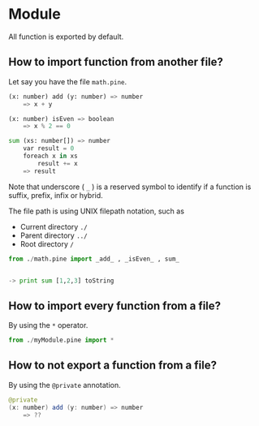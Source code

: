 # Module
All function is exported by default.  
## How to import function from another file?
Let say you have the file `math.pine`.

```python
(x: number) add (y: number) => number
    => x + y

(x: number) isEven => boolean
    => x % 2 == 0

sum (xs: number[]) => number
    var result = 0
    foreach x in xs
        result += x
    => result
```

Note that underscore ( `_` ) is a reserved symbol to identify if a function is suffix, prefix, infix or hybrid.

The file path is using UNIX filepath notation, such as
- Current directory `./`  
- Parent directory `../`
- Root directory `/`
```python
from ./math.pine import _add_ , _isEven_ , sum_


-> print sum [1,2,3] toString

```


## How to import every function from a file?
By using the `*` operator.
```python
from ./myModule.pine import *
```

## How to not export a function from a file?
By using the `@private` annotation.
```java
@private 
(x: number) add (y: number) => number
    => ??
```